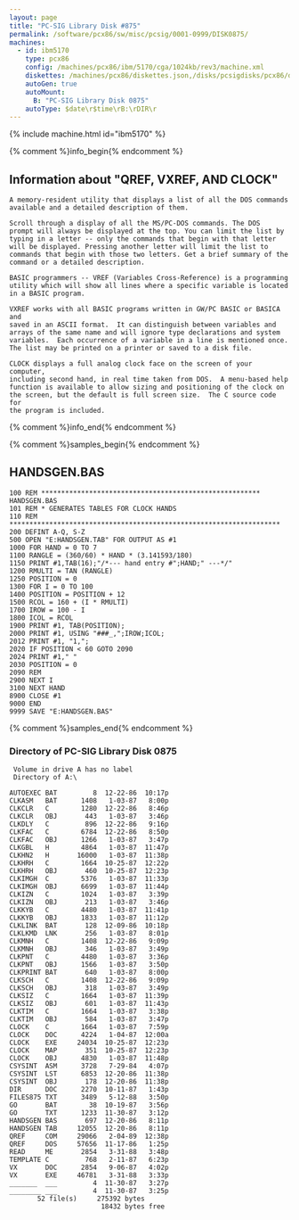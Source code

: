 ```yaml
---
layout: page
title: "PC-SIG Library Disk #875"
permalink: /software/pcx86/sw/misc/pcsig/0001-0999/DISK0875/
machines:
  - id: ibm5170
    type: pcx86
    config: /machines/pcx86/ibm/5170/cga/1024kb/rev3/machine.xml
    diskettes: /machines/pcx86/diskettes.json,/disks/pcsigdisks/pcx86/diskettes.json
    autoGen: true
    autoMount:
      B: "PC-SIG Library Disk 0875"
    autoType: $date\r$time\rB:\rDIR\r
---
```


{% include machine.html id="ibm5170" %}

{% comment %}info_begin{% endcomment %}

## Information about "QREF, VXREF, AND CLOCK"

    A memory-resident utility that displays a list of all the DOS commands
    available and a detailed description of them.
    
    Scroll through a display of all the MS/PC-DOS commands. The DOS
    prompt will always be displayed at the top. You can limit the list by
    typing in a letter -- only the commands that begin with that letter
    will be displayed. Pressing another letter will limit the list to
    commands that begin with those two letters. Get a brief summary of the
    command or a detailed description.
    
    BASIC programmers -- VREF (Variables Cross-Reference) is a programming
    utility which will show all lines where a specific variable is located
    in a BASIC program.
    
    VXREF works with all BASIC programs written in GW/PC BASIC or BASICA and
    saved in an ASCII format.  It can distinguish between variables and
    arrays of the same name and will ignore type declarations and system
    variables.  Each occurrence of a variable in a line is mentioned once.
    The list may be printed on a printer or saved to a disk file.
    
    CLOCK displays a full analog clock face on the screen of your computer,
    including second hand, in real time taken from DOS.  A menu-based help
    function is available to allow sizing and positioning of the clock on
    the screen, but the default is full screen size.  The C source code for
    the program is included.
{% comment %}info_end{% endcomment %}

{% comment %}samples_begin{% endcomment %}

## HANDSGEN.BAS

```bas
100 REM ******************************************************* HANDSGEN.BAS
101 REM * GENERATES TABLES FOR CLOCK HANDS
110 REM ********************************************************************
200 DEFINT A-Q, S-Z
500 OPEN "E:HANDSGEN.TAB" FOR OUTPUT AS #1
1000 FOR HAND = 0 TO 7
1100 RANGLE = (360/60) * HAND * (3.141593/180)
1150 PRINT #1,TAB(16);"/*--- hand entry #";HAND;" ---*/"
1200 RMULTI = TAN (RANGLE)
1250 POSITION = 0
1300 FOR I = 0 TO 100
1400 POSITION = POSITION + 12
1500 RCOL = 160 + (I * RMULTI)
1700 IROW = 100 - I
1800 ICOL = RCOL
1900 PRINT #1, TAB(POSITION);
2000 PRINT #1, USING "###_,";IROW;ICOL;
2012 PRINT #1, "1,";
2020 IF POSITION < 60 GOTO 2090
2024 PRINT #1," "
2030 POSITION = 0
2090 REM
2900 NEXT I
3100 NEXT HAND
8900 CLOSE #1
9000 END
9999 SAVE "E:HANDSGEN.BAS"
```

{% comment %}samples_end{% endcomment %}

### Directory of PC-SIG Library Disk 0875

     Volume in drive A has no label
     Directory of A:\

    AUTOEXEC BAT         8  12-22-86  10:17p
    CLKASM   BAT      1408   1-03-87   8:00p
    CLKCLR   C        1280  12-22-86   8:46p
    CLKCLR   OBJ       443   1-03-87   3:46p
    CLKDLY   C         896  12-22-86   9:16p
    CLKFAC   C        6784  12-22-86   8:50p
    CLKFAC   OBJ      1266   1-03-87   3:47p
    CLKGBL   H        4864   1-03-87  11:47p
    CLKHN2   H       16000   1-03-87  11:38p
    CLKHRH   C        1664  10-25-87  12:22p
    CLKHRH   OBJ       460  10-25-87  12:23p
    CLKIMGH  C        5376   1-03-87  11:33p
    CLKIMGH  OBJ      6699   1-03-87  11:44p
    CLKIZN   C        1024   1-03-87   3:39p
    CLKIZN   OBJ       213   1-03-87   3:46p
    CLKKYB   C        4480   1-03-87  11:41p
    CLKKYB   OBJ      1833   1-03-87  11:12p
    CLKLINK  BAT       128  12-09-86  10:18p
    CLKLKMD  LNK       256   1-03-87   8:01p
    CLKMNH   C        1408  12-22-86   9:09p
    CLKMNH   OBJ       346   1-03-87   3:49p
    CLKPNT   C        4480   1-03-87   3:36p
    CLKPNT   OBJ      1566   1-03-87   3:50p
    CLKPRINT BAT       640   1-03-87   8:00p
    CLKSCH   C        1408  12-22-86   9:09p
    CLKSCH   OBJ       318   1-03-87   3:49p
    CLKSIZ   C        1664   1-03-87  11:39p
    CLKSIZ   OBJ       601   1-03-87  11:43p
    CLKTIM   C        1664   1-03-87   3:38p
    CLKTIM   OBJ       584   1-03-87   3:47p
    CLOCK    C        1664   1-03-87   7:59p
    CLOCK    DOC      4224   1-04-87  12:00a
    CLOCK    EXE     24034  10-25-87  12:23p
    CLOCK    MAP       351  10-25-87  12:23p
    CLOCK    OBJ      4830   1-03-87  11:48p
    CSYSINT  ASM      3728   7-29-84   4:07p
    CSYSINT  LST      6853  12-20-86  11:38p
    CSYSINT  OBJ       178  12-20-86  11:38p
    DIR      DOC      2270  10-11-87   1:43p
    FILES875 TXT      3489   5-12-88   3:50p
    GO       BAT        38  10-19-87   3:56p
    GO       TXT      1233  11-30-87   3:12p
    HANDSGEN BAS       697  12-20-86   8:11p
    HANDSGEN TAB     12055  12-20-86   8:11p
    QREF     COM     29066   2-04-89  12:38p
    QREF     DOS     57656  11-17-86   1:25p
    READ     ME       2854   3-31-88   3:48p
    TEMPLATE C         768   2-11-87   6:23p
    VX       DOC      2854   9-06-87   4:02p
    VX       EXE     46781   3-31-88   3:33p
    _______  ___         4  11-30-87   3:27p
    ________ ___         4  11-30-87   3:25p
           52 file(s)     275392 bytes
                           18432 bytes free
